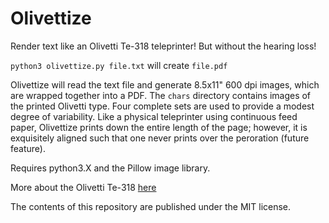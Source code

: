 # Olivettize
Render text like an Olivetti Te-318 teleprinter! But without the hearing loss!

`python3 olivettize.py file.txt` will create `file.pdf`

Olivettize will read the text file and generate 8.5x11" 600 dpi images, which are wrapped together into a PDF. The `chars` directory contains images of the printed Olivetti type. Four complete sets are used to provide a modest degree of variability. Like a physical teleprinter using continuous feed paper, Olivettize prints down the entire length of the page; however, it is exquisitely aligned such that one never prints over the peroration (future feature).

Requires python3.X and the Pillow image library.

More about the Olivetti Te-318 [here](http://ef1j.org/~emf/Olivetti_TE318.html)

The contents of this repository are published under the MIT license.
